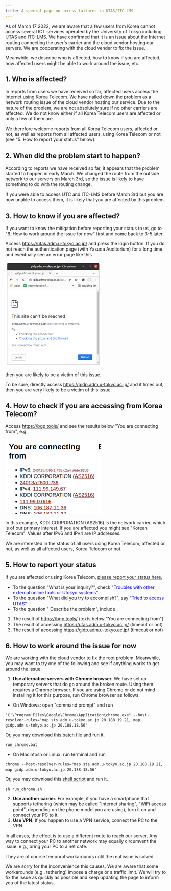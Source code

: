 ```yaml
---
title: A special page on access failures to UTAS/ITC-LMS
---
```


As of March 17 2022, we are aware that a few users from Korea cannot access several ICT services operated by the University of Tokyo including <a href="https://utas.adm.u-tokyo.ac.jp/" target="_blank">UTAS</a> and <a href="itc-lms.ecc.u-tokyo.ac.jp/" target="_blank">ITC-LMS</a>.  We have confirmed that it is an issue about the Internet routing connecting the user's carrier and the cloud vendor hosting our servers.  We are cooperating with the cloud vender to fix the issue.

Meanwhile, we describe who is affected, how to know if you are affected, how affected users might be able to work around the issue, etc.

## 1. Who is affected?

In reports from users we have received so far, affected users access the Internet using Korea Telecom.  We have nailed down the problem as a network routing issue of the cloud vendor hosting our service.  Due to the nature of the problem, we are not absolutely sure if no other carriers are affected.  We do not know either if all Korea Telecom users are affected or only a few of them are.

We therefore welcome reports from all Korea Telecom users, affected or not, as well as reports from all affected users, using Korea Telecom or not (see "5. How to report your status" below).

## 2. When did the problem start to happen?

According to reports we have received so far, it appears that the problem started to happen in early March.  We changed the route from the outside network to our servers on March 3rd, so the issue is likely to have something to do with the routing change.

If you were able to access UTC and ITC-LMS before March 3rd but you are now unable to access them, it is likely that you are affected by this problem.

## 3. How to know if you are affected?

If you want to know the mitigation before reporting your status to us, go to "6. How to work around the issue for now" first and come back to 3-5 later.

Access <a href="https://utas.adm.u-tokyo.ac.jp/" target="_blank">https://utas.adm.u-tokyo.ac.jp/</a> and press the login button.
If you do not reach the authentication page (with Yasuda Auditorium) for a long time and eventually see an error page like this

<img src="img/timeout.png" width=300 />

then you are likely to be a victim of this issue.

To be sure, directly access <a href="https://gidp.adm.u-tokyo.ac.jp/" target="_blank">https://gidp.adm.u-tokyo.ac.jp/</a> and it times out, then you are very likely to be a victim of this issue.

## 4. How to check if you are accessing from Korea Telecom?

Access https://bgp.tools/ and see the results below "You are connecting from", e.g., 

<img src="img/bgp.png" width=300 />

In this example, KDDI CORPORATION (AS2516) is the network carrier, which is of our primary interest.  If you are affected you might see "Korean Telecom".  Values after IPv6 and IPv4 are IP addresses. 

We are interested in the status of all users using Korea Telecom, affected or not, as well as all affected users, Korea Telecom or not.

## 5. How to report your status

If you are affected or using Korea Telecom, <a href="https://docs.google.com/forms/d/e/1FAIpQLSeYMeqsVKfvc_THs_frehBaPoslYQfIKtE-fyIsfTDuazhkjQ/viewform" target="_blank"> please report your status here.</a>

* To the question "What is your inquiry?", check <font color="blue" target="_blank">"Troubles with other external online tools or Utokyo systems"</font>
* To the question "What did you try to accomplish?", say <font color="blue" target="_blank">"Tried to access UTAS"</font>
* To the question " Describe the problem", include
 1. The result of <a href="https://bgp.tools/" target="_blank">https://bgp.tools/</a> (texts below "You are connecting from")
 1. The result of accessing <a href="https://utas.adm.u-tokyo.ac.jp/" target="_blank">https://utas.adm.u-tokyo.ac.jp/</a> (timeout or not)
 1. The result of accessing <a href="https://gidp.adm.u-tokyo.ac.jp/" target="_blank">https://gidp.adm.u-tokyo.ac.jp/</a> (timeout or not)

## 6. How to work around the issue for now

We are working with the cloud vendor to fix the root problem.  Meanwhile, you may want to try one of the following and see if anything works to get around the issue.

1. **Use alternative servers with Chrome browser.** We have set up temporary servers that do go around the broken route.  Using them requires a Chrome browser.  If you are using Chrome or do not mind installing it for this purpose, run Chrome browser as follows.
 * On Windows: open "command prompt" and run
```
"C:\Program Files\Google\Chrome\Application\chrome.exe" --host-resolver-rules="map sts.adm.u-tokyo.ac.jp 20.188.19.21, map gidp.adm.u-tokyo.ac.jp 20.188.18.56"
```
Or, you may download <a href="run_chrome.bat" target="_blank">this batch file</a> and run it.
```
run_chrome.bat
```
 * On Macintosh or Linux: run terminal and run
```
chrome --host-resolver-rules="map sts.adm.u-tokyo.ac.jp 20.188.19.21, map gidp.adm.u-tokyo.ac.jp 20.188.18.56"
```
Or, you may download this <a href="run_chrome.sh" target="_blank">shell script</a> and run it.
```
sh run_chrome.sh
```
2. **Use another carrier.**  For example, if you have a smartphone that supports tethering (which may be called "Internet sharing", "WiFi access point", depending on the phone model you are using), turn it on and connect your PC to it.
3. **Use VPN.**  If you happen to use a VPN service, connect the PC to the VPN.

In all cases, the effect is to use a different route to reach our server.  Any way to connect your PC to another network may equally circumvent the issue.  e.g., bring your PC to a net cafe.

They are of course temporal workarounds until the real issue is solved.

We are sorry for the inconvenience this causes.  We are aware that some workarounds (e.g., tethering) impose a charge or a traffic limit.  We will try to fix the issue as quickly as possible and keep updating the page to inform you of the latest status.
